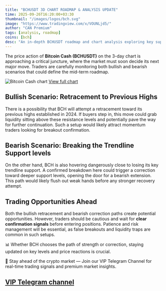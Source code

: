 ```yaml
---
title: "BCHUSDT 3D CHART ROADMAP & ANALYSIS UPDATE"
time: 2025-09-26T16:20:00+03:30
thumbnail: "/images/logos/bch.svg"
image: "https://www.tradingview.com/x/VOUNLjd5/"
author: "CAN Premium"
tags: [analysis, roadmap]
coins: [bch]
desc: "An in-depth BCHUSDT roadmap and chart analysis exploring key support and resistance levels, trading opportunities, and potential price paths."
---
```


The price action of **Bitcoin Cash (BCHUSDT)** on the 3-day chart is approaching a critical juncture, where the market must soon decide its next major move. Traders are carefully monitoring both bullish and bearish scenarios that could define the mid-term roadmap.

![Bitcoin Cash chart](https://www.tradingview.com/x/VOUNLjd5/)
[View full chart](https://www.tradingview.com/x/VOUNLjd5/)

## Bullish Scenario: Retracement to Previous Highs

There is a possibility that BCH will attempt a retracement toward its previous highs established in 2024. If buyers step in, this move could grab liquidity sitting above these resistance levels and potentially pave the way for further continuation. Such a setup would likely attract momentum traders looking for breakout confirmation.

## Bearish Scenario: Breaking the Trendline Support levels

On the other hand, BCH is also hovering dangerously close to losing its key trendline support. A confirmed breakdown here could trigger a correction toward deeper support levels, opening the door for a bearish extension. This path would likely flush out weak hands before any stronger recovery attempt.

## Trading Opportunities Ahead

Both the bullish retracement and bearish correction paths create potential opportunities. However, traders should be cautious and wait for **clear confirmation signals** before entering positions. Patience and risk management will be essential, as false breakouts and liquidity traps are common in such setups.

📊 Whether BCH chooses the path of strength or correction, staying updated on key levels and price reactions is crucial.

🔔 Stay ahead of the crypto market — Join our VIP Telegram Channel for real-time trading signals and premium market insights.

[VIP Telegram channel](https://t.me/+2znhsiCGpI81MzQ0)
---
